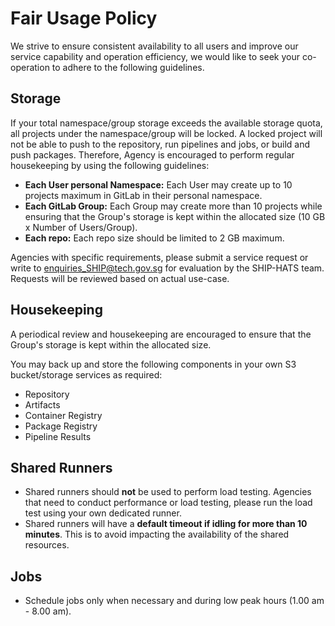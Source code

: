 #   Fair Usage Policy

We strive to ensure consistent availability to all users and improve our service capability and operation efficiency, we would like to seek your co-operation to adhere to the following guidelines.

## Storage

If your total namespace/group storage exceeds the available storage quota, all projects under the namespace/group will be locked. A locked project will not be able to push to the repository, run pipelines and jobs, or build and push packages. Therefore, Agency is encouraged to perform regular housekeeping by using the following guidelines:

- **Each User personal Namespace:** Each User may create up to 10 projects maximum in GitLab in their personal namespace.
- **Each GitLab Group:** Each Group may create more than 10 projects while ensuring that the Group's storage is kept within the allocated size (10 GB x Number of Users/Group).
- **Each repo:** Each repo size should be limited to 2 GB maximum.

Agencies with specific requirements, please submit a service request or write to [enquiries_SHIP@tech.gov.sg](enquiries_SHIP@tech.gov.sg) for evaluation by the SHIP-HATS team. Requests will be reviewed based on actual use-case.

## Housekeeping

A periodical review and housekeeping are encouraged to ensure that the Group's storage is kept within the allocated size.

You may back up and store the following components in your own S3 bucket/storage services as required:
- Repository
- Artifacts
- Container Registry
- Package Registry
- Pipeline Results


## Shared Runners

- Shared runners should **not** be used to perform load testing. Agencies that need to conduct performance or load testing, please run the load test using your own dedicated runner.
- Shared runners will have a **default timeout if idling for more than 10 minutes**. This is to avoid impacting the availability of the shared resources.


## Jobs
- Schedule jobs only when necessary and during low peak hours (1.00 am - 8.00 am).
